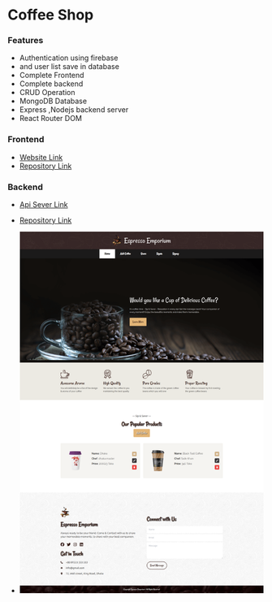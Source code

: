 # Coffee Shop 

### Features
- Authentication using firebase
- and user list save in database
- Complete Frontend 
- Complete backend
- CRUD Operation
- MongoDB Database
- Express ,Nodejs backend server
- React Router DOM

### Frontend
- <a href="https://coffee-shop-client-phi.vercel.app/">Website Link</a>
- <a href="https://github.com/promahbubul/coffee-shop-client">Repository Link</a>


### Backend
- <a href="https://coffee-shop-server-pink.vercel.app/">Api Sever Link</a>
- <a href="https://github.com/promahbubul/coffee-shop-server">Repository Link</a>


- <a href="https://coffee-shop-client-phi.vercel.app/"><img src="./demo.png" /></a>

